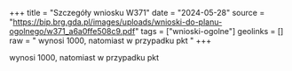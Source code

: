 +++
title = "Szczegóły wniosku W371"
date = "2024-05-28"
source = "https://bip.brg.gda.pl/images/uploads/wnioski-do-planu-ogolnego/w371_a6a0ffe508c9.pdf"
tags = ["wnioski-ogolne"]
geolinks = []
raw = " wynosi 1000, natomiast w przypadku pkt "
+++

 wynosi 1000, natomiast w przypadku pkt 


